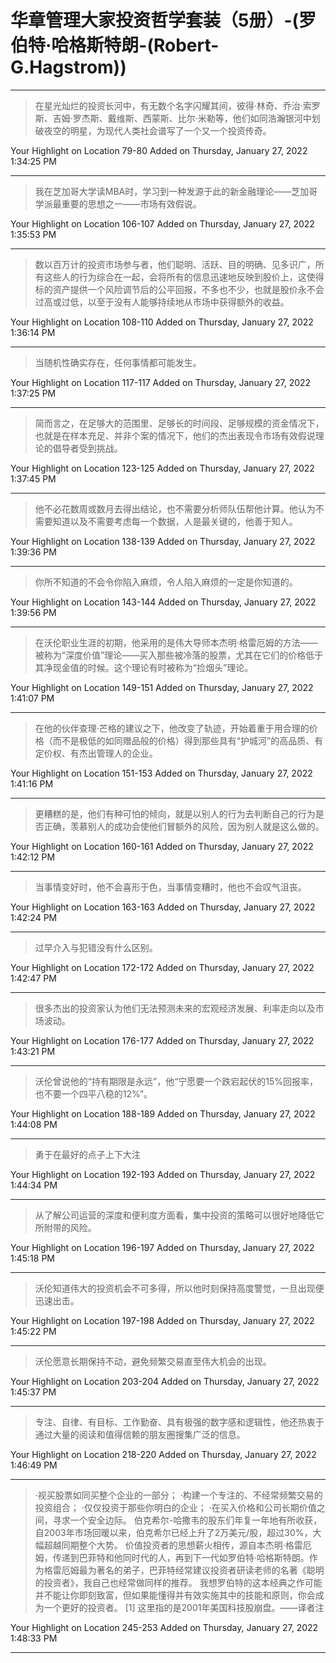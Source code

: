 # 华章管理大家投资哲学套装（5册）-(罗伯特·哈格斯特朗-(Robert-G.Hagstrom))

---

> 在星光灿烂的投资长河中，有无数个名字闪耀其间，彼得·林奇、乔治·索罗斯、吉姆·罗杰斯、戴维斯、西蒙斯、比尔·米勒等，他们如同浩瀚银河中划破夜空的明星，为现代人类社会谱写了一个又一个投资传奇。

Your Highlight on Location 79-80 Added on Thursday, January 27, 2022 1:34:25 PM

---

> 我在芝加哥大学读MBA时，学习到一种发源于此的新金融理论——芝加哥学派最重要的思想之一——市场有效假说。

Your Highlight on Location 106-107 Added on Thursday, January 27, 2022 1:35:53 PM

---

> 数以百万计的投资市场参与者，他们聪明、活跃、目的明确、见多识广，所有这些人的行为综合在一起，会将所有的信息迅速地反映到股价上，这使得标的资产提供一个风险调节后的公平回报，不多也不少，也就是股价永不会过高或过低，以至于没有人能够持续地从市场中获得额外的收益。

Your Highlight on Location 108-110 Added on Thursday, January 27, 2022 1:36:14 PM

---

> 当随机性确实存在，任何事情都可能发生。

Your Highlight on Location 117-117 Added on Thursday, January 27, 2022 1:37:25 PM

---

> 简而言之，在足够大的范围里、足够长的时间段、足够规模的资金情况下，也就是在样本充足、并非个案的情况下，他们的杰出表现令市场有效假说理论的倡导者受到挑战。

Your Highlight on Location 123-125 Added on Thursday, January 27, 2022 1:37:45 PM

---

> 他不必花数周或数月去得出结论，也不需要分析师队伍帮他计算。他认为不需要知道以及不需要考虑每一个数据，人是最关键的，他善于知人。

Your Highlight on Location 138-139 Added on Thursday, January 27, 2022 1:39:36 PM

---

> 你所不知道的不会令你陷入麻烦，令人陷入麻烦的一定是你知道的。

Your Highlight on Location 143-144 Added on Thursday, January 27, 2022 1:39:56 PM

---

> 在沃伦职业生涯的初期，他采用的是伟大导师本杰明·格雷厄姆的方法——被称为“深度价值”理论——买入那些被冷落的股票，尤其在它们的价格低于其净现金值的时候。这个理论有时被称为“捡烟头”理论。

Your Highlight on Location 149-151 Added on Thursday, January 27, 2022 1:41:07 PM

---

> 在他的伙伴查理·芒格的建议之下，他改变了轨迹，开始着重于用合理的价格（而不是极低的如同赠品般的价格）得到那些具有“护城河”的高品质、有定价权、有杰出管理人的企业。

Your Highlight on Location 151-153 Added on Thursday, January 27, 2022 1:41:16 PM

---

> 更糟糕的是，他们有种可怕的倾向，就是以别人的行为去判断自己的行为是否正确，羡慕别人的成功会使他们冒额外的风险，因为别人就是这么做的。

Your Highlight on Location 160-161 Added on Thursday, January 27, 2022 1:42:12 PM

---

> 当事情变好时，他不会喜形于色，当事情变糟时，他也不会叹气沮丧。

Your Highlight on Location 163-163 Added on Thursday, January 27, 2022 1:42:24 PM

---

> 过早介入与犯错没有什么区别。

Your Highlight on Location 172-172 Added on Thursday, January 27, 2022 1:42:47 PM

---

> 很多杰出的投资家认为他们无法预测未来的宏观经济发展、利率走向以及市场波动。

Your Highlight on Location 176-177 Added on Thursday, January 27, 2022 1:43:21 PM

---

> 沃伦曾说他的“持有期限是永远”，他“宁愿要一个跌宕起伏的15%回报率，也不要一个四平八稳的12%”。

Your Highlight on Location 188-189 Added on Thursday, January 27, 2022 1:44:08 PM

---

> 勇于在最好的点子上下大注

Your Highlight on Location 192-193 Added on Thursday, January 27, 2022 1:44:34 PM

---

> 从了解公司运营的深度和便利度方面看，集中投资的策略可以很好地降低它所附带的风险。

Your Highlight on Location 196-197 Added on Thursday, January 27, 2022 1:45:18 PM

---

> 沃伦知道伟大的投资机会不可多得，所以他时刻保持高度警觉，一旦出现便迅速出击。

Your Highlight on Location 197-198 Added on Thursday, January 27, 2022 1:45:22 PM

---

> 沃伦愿意长期保持不动，避免频繁交易直至伟大机会的出现。

Your Highlight on Location 203-204 Added on Thursday, January 27, 2022 1:45:37 PM

---

> 专注、自律、有目标、工作勤奋、具有极强的数字感和逻辑性，他还热衷于通过大量的阅读和值得信赖的朋友圈搜集广泛的信息。

Your Highlight on Location 218-220 Added on Thursday, January 27, 2022 1:46:49 PM

---

> ·视买股票如同买整个企业的一部分； ·构建一个专注的、不经常频繁交易的投资组合； ·仅仅投资于那些你明白的企业； ·在买入价格和公司长期价值之间，寻求一个安全边际。 伯克希尔-哈撒韦的股东们年复一年地有所收获，自2003年市场回暖以来，伯克希尔已经上升了2万美元/股，超过30%，大幅超越同期整个大势。 价值投资者的思想薪火相传，源自本杰明·格雷厄姆，传递到巴菲特和他同时代的人，再到下一代如罗伯特·哈格斯特朗。作为格雷厄姆最为著名的弟子，巴菲特经常建议投资者研读老师的名著《聪明的投资者》，我自己也经常做同样的推荐。 我想罗伯特的这本经典之作可能并不能让你即刻致富，但如果能懂得并有效实施其中的技能和原则，你会成为一个更好的投资者。 [1] 这里指的是2001年美国科技股崩盘。——译者注

Your Highlight on Location 245-253 Added on Thursday, January 27, 2022 1:48:33 PM

---

